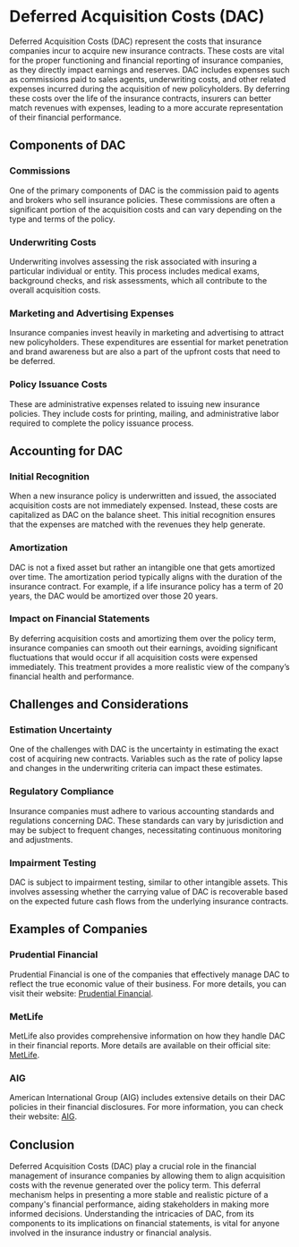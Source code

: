 # Deferred Acquisition Costs (DAC)

Deferred Acquisition Costs (DAC) represent the costs that insurance companies incur to acquire new insurance contracts. These costs are vital for the proper functioning and financial reporting of insurance companies, as they directly impact earnings and reserves. DAC includes expenses such as commissions paid to sales agents, underwriting costs, and other related expenses incurred during the acquisition of new policyholders. By deferring these costs over the life of the insurance contracts, insurers can better match revenues with expenses, leading to a more accurate representation of their financial performance.

## Components of DAC

### Commissions
One of the primary components of DAC is the commission paid to agents and brokers who sell insurance policies. These commissions are often a significant portion of the acquisition costs and can vary depending on the type and terms of the policy.

### Underwriting Costs
Underwriting involves assessing the risk associated with insuring a particular individual or entity. This process includes medical exams, background checks, and risk assessments, which all contribute to the overall acquisition costs. 

### Marketing and Advertising Expenses
Insurance companies invest heavily in marketing and advertising to attract new policyholders. These expenditures are essential for market penetration and brand awareness but are also a part of the upfront costs that need to be deferred.

### Policy Issuance Costs
These are administrative expenses related to issuing new insurance policies. They include costs for printing, mailing, and administrative labor required to complete the policy issuance process.

## Accounting for DAC

### Initial Recognition
When a new insurance policy is underwritten and issued, the associated acquisition costs are not immediately expensed. Instead, these costs are capitalized as DAC on the balance sheet. This initial recognition ensures that the expenses are matched with the revenues they help generate.

### Amortization
DAC is not a fixed asset but rather an intangible one that gets amortized over time. The amortization period typically aligns with the duration of the insurance contract. For example, if a life insurance policy has a term of 20 years, the DAC would be amortized over those 20 years.

### Impact on Financial Statements
By deferring acquisition costs and amortizing them over the policy term, insurance companies can smooth out their earnings, avoiding significant fluctuations that would occur if all acquisition costs were expensed immediately. This treatment provides a more realistic view of the company’s financial health and performance.

## Challenges and Considerations

### Estimation Uncertainty
One of the challenges with DAC is the uncertainty in estimating the exact cost of acquiring new contracts. Variables such as the rate of policy lapse and changes in the underwriting criteria can impact these estimates.

### Regulatory Compliance
Insurance companies must adhere to various accounting standards and regulations concerning DAC. These standards can vary by jurisdiction and may be subject to frequent changes, necessitating continuous monitoring and adjustments.

### Impairment Testing
DAC is subject to impairment testing, similar to other intangible assets. This involves assessing whether the carrying value of DAC is recoverable based on the expected future cash flows from the underlying insurance contracts.

## Examples of Companies

### Prudential Financial
Prudential Financial is one of the companies that effectively manage DAC to reflect the true economic value of their business. For more details, you can visit their website: [Prudential Financial](https://www.prudential.com).

### MetLife
MetLife also provides comprehensive information on how they handle DAC in their financial reports. More details are available on their official site: [MetLife](https://www.metlife.com).

### AIG
American International Group (AIG) includes extensive details on their DAC policies in their financial disclosures. For more information, you can check their website: [AIG](https://www.aig.com).

## Conclusion

Deferred Acquisition Costs (DAC) play a crucial role in the financial management of insurance companies by allowing them to align acquisition costs with the revenue generated over the policy term. This deferral mechanism helps in presenting a more stable and realistic picture of a company's financial performance, aiding stakeholders in making more informed decisions. Understanding the intricacies of DAC, from its components to its implications on financial statements, is vital for anyone involved in the insurance industry or financial analysis.
